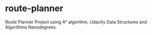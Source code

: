 # route-planner
Route Planner Project using A* algorithm, Udacity Data Structures and Algorithms Nanodegrees.
